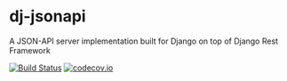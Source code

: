 # dj-jsonapi
A JSON-API server implementation built for Django on top of Django Rest Framework

[![Build Status](https://travis-ci.org/ITNG/dj-jsonapi.svg?branch=master)](https://travis-ci.org/ITNG/dj-jsonapi)
[![codecov.io](https://codecov.io/github/ITNG/dj-jsonapi/coverage.svg?branch=master)](https://codecov.io/github/ITNG/dj-jsonapi?branch=master)

